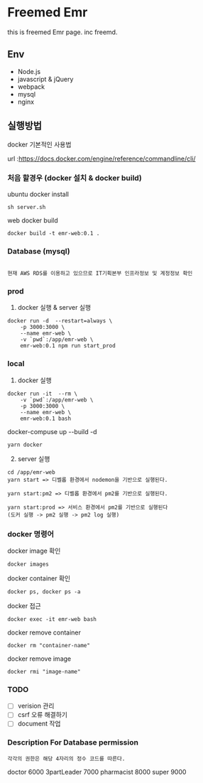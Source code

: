 # Freemed Emr
this is freemed Emr page.
inc freemd.

## Env
 - Node.js
 - javascript & jQuery
 - webpack
 - mysql
 - nginx


## 실행방법
docker 기본적인 사용법

url :https://docs.docker.com/engine/reference/commandline/cli/

### 처음 할경우 (docker 설치 & docker build)
ubuntu docker install
```
sh server.sh
```

web docker build
```
docker build -t emr-web:0.1 .
```

### Database (mysql)
```

현재 AWS RDS를 이용하고 있으므로 IT기획본부 인프라정보 및 계정정보 확인

```

### prod
1. docker 실행 & server 실행
```
docker run -d  --restart=always \
    -p 3000:3000 \
    --name emr-web \
    -v `pwd`:/app/emr-web \
    emr-web:0.1 npm run start_prod
```
### local

1. docker 실행
```
docker run -it  --rm \
    -v `pwd`:/app/emr-web \
    -p 3000:3000 \
    --name emr-web \
    emr-web:0.1 bash
```
docker-compuse up --build -d
```
yarn docker
```

2. server 실행
```
cd /app/emr-web
yarn start => 디벨롭 환경에서 nodemon을 기반으로 실행된다.

yarn start:pm2 => 디벨롭 환경에서 pm2를 기반으로 실행된다.

yarn start:prod => 서비스 환경에서 pm2를 기반으로 실행된다
(도커 실행 -> pm2 실행 -> pm2 log 실행)
```

### docker 명령어
docker image 확인
```
docker images
```
docker container 확인 
```
docker ps, docker ps -a
```
docker 접근
```
docker exec -it emr-web bash 
```
docker remove container
```
docker rm "container-name"
```
docker remove image
```
docker rmi "image-name" 
```

### TODO
- [ ] verision 관리
- [ ] csrf 오류 해결하기
- [ ] document 작업

### Description For Database permission
```
각각의 권한은 해당 4자리의 정수 코드를 따른다.

```
doctor 6000
3partLeader 7000
pharmacist 8000
super 9000
```
